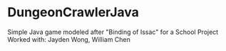 # DungeonCrawlerJava

Simple Java game modeled after "Binding of Issac" for a School Project
Worked with: Jayden Wong, William Chen
